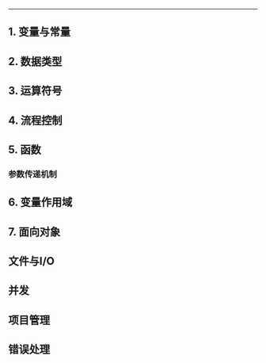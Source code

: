 ---

## 1. 变量与常量

## 2. 数据类型

## 3. 运算符号

## 4. 流程控制

## 5. 函数

### 参数传递机制

## 6. 变量作用域

## 7. 面向对象

## 文件与I/O

## 并发

## 项目管理

## 错误处理
